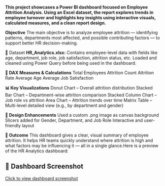 **This project showcases a Power BI dashboard focused on Employee Attrition Analysis. Using an Excel dataset, the report explores trends in employee turnover and highlights key insights using interactive visuals, calculated measures, and a clean report design.**

 **Objective**
The main objective is to analyze employee attrition — identifying patterns, departments most affected, and possible contributing factors — to support better HR decision-making.

📁 Dataset
**HR_Analytics.xlsx:** Contains employee-level data with fields like age, department, job role, job satisfaction, attrition status, etc.
Loaded and cleaned using Power Query before being used in the dashboard.

**🧮 DAX Measures & Calculations**
Total Employees
Attrition Count
Attrition Rate
Average Age
Average Job Satisfaction

**📊 Key Visualizations**
Donut Chart – Overall attrition distribution
Stacked Bar Chart – Department-wise attrition comparison
Stacked Column Chart – Job role vs attrition
Area Chart – Attrition trends over time
Matrix Table – Multi-level detailed view (e.g., by department and gender)

**🎨 Design Enhancements**
Used a custom .png image as canvas background
Slicers added for Gender, Department, and Job Role
Interactive and user-friendly layout

**📌 Outcome**
This dashboard gives a clear, visual summary of employee attrition. It helps HR teams quickly understand where attrition is high and what factors may be influencing it — all in a single glance.Here is a preview of the HR Analytics dashboard:

## 📸 Dashboard Screenshot

[Click to view dashboard screenshot](https://raw.githubusercontent.com/charitha1204/HR_Analytics/main/Screenshot/image.png)


